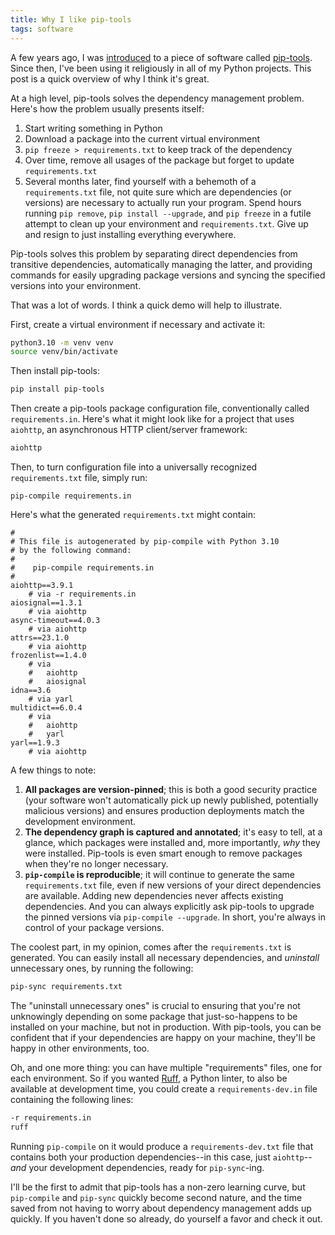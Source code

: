 ```yaml
---
title: Why I like pip-tools
tags: software
---
```


A few years ago, I was
[introduced](https://github.com/mackorone/spotify-playlist-archive/pull/39) to a
piece of software called [pip-tools](https://pip-tools.readthedocs.io/).
Since then, I've been using it religiously in all of my Python projects. This
post is a quick overview of why I think it's great.

At a high level, pip-tools solves the dependency management problem.
Here's how the problem usually presents itself:
1. Start writing something in Python
1. Download a package into the current virtual environment
1. `pip freeze > requirements.txt` to keep track of the dependency
1. Over time, remove all usages of the package but forget to update
`requirements.txt`
1. Several months later, find yourself with a behemoth of a `requirements.txt`
file, not quite sure which are dependencies (or versions) are necessary to
actually run your program. Spend hours running `pip remove`, `pip install
--upgrade`, and `pip freeze` in a futile attempt to clean up your environment
and `requirements.txt`. Give up and resign to just installing everything
everywhere.

Pip-tools solves this problem by separating direct dependencies from transitive
dependencies, automatically managing the latter, and providing commands for
easily upgrading package versions and syncing the specified versions into your
environment.

That was a lot of words. I think a quick demo will help to illustrate.

First, create a virtual environment if necessary and activate it:
```bash
python3.10 -m venv venv
source venv/bin/activate
```

Then install pip-tools:
```bash
pip install pip-tools
```

Then create a pip-tools package configuration file, conventionally called
`requirements.in`. Here's what it might look like for a project that uses
`aiohttp`, an asynchronous HTTP client/server framework:
```bash
aiohttp
```
Then, to turn configuration file into a universally recognized
`requirements.txt` file, simply run:
```
pip-compile requirements.in
```

Here's what the generated `requirements.txt` might contain:
```
#
# This file is autogenerated by pip-compile with Python 3.10
# by the following command:
#
#    pip-compile requirements.in
#
aiohttp==3.9.1
    # via -r requirements.in
aiosignal==1.3.1
    # via aiohttp
async-timeout==4.0.3
    # via aiohttp
attrs==23.1.0
    # via aiohttp
frozenlist==1.4.0
    # via
    #   aiohttp
    #   aiosignal
idna==3.6
    # via yarl
multidict==6.0.4
    # via
    #   aiohttp
    #   yarl
yarl==1.9.3
    # via aiohttp
```

A few things to note:
1. **All packages are version-pinned**; this is both a good security practice (your
software won't automatically pick up newly published, potentially malicious
versions) and ensures production deployments match the development environment.
1. **The dependency graph is captured and annotated**; it's easy to
tell, at a glance, which packages were installed and, more importantly, *why*
they were installed. Pip-tools is even smart enough to remove packages when
they're no longer necessary.
1. **`pip-compile` is reproducible**; it will continue to generate the same
`requirements.txt` file, even if new versions of your direct dependencies are
available. Adding new dependencies never affects existing dependencies. And you
can always explicitly ask pip-tools to upgrade the pinned versions via
`pip-compile --upgrade`. In short, you're always in control of your package
versions.

The coolest part, in my opinion, comes after the `requirements.txt` is
generated. You can easily install all necessary dependencies, and *uninstall*
unnecessary ones, by running the following:
```bash
pip-sync requirements.txt
```

The "uninstall unnecessary ones" is crucial to ensuring that you're not
unknowingly depending on some package that just-so-happens to be installed on
your machine, but not in production. With pip-tools, you can be confident that
if your dependencies are happy on your machine, they'll be happy in other
environments, too.

Oh, and one more thing: you can have multiple "requirements" files, one for each
environment. So if you wanted [Ruff](https://docs.astral.sh/ruff/), a Python
linter, to also be available at development time, you could create a
`requirements-dev.in` file containing the following lines:
```bash
-r requirements.in
ruff
```

Running `pip-compile` on it would produce a `requirements-dev.txt`
file that contains both your production dependencies--in this case, just
`aiohttp`--*and* your development dependencies, ready for `pip-sync`-ing.

I'll be the first to admit that pip-tools has a non-zero learning curve, but
`pip-compile` and `pip-sync` quickly become second nature, and the time saved
from not having to worry about dependency management adds up quickly. If you
haven't done so already, do yourself a favor and check it out.
